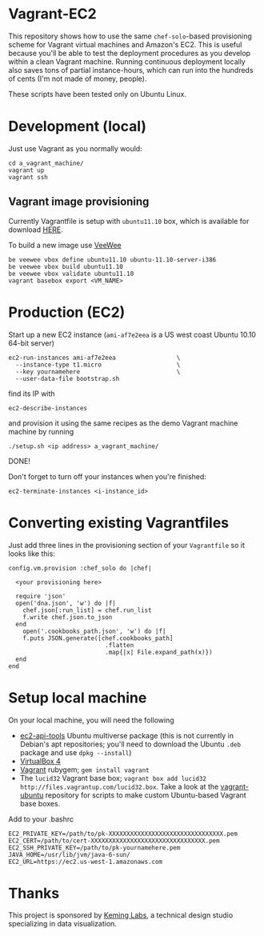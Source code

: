 Vagrant-EC2
=============
This repository shows how to use the same `chef-solo`-based provisioning scheme for Vagrant virtual machines and Amazon's EC2. This is useful because you'll be able to test the deployment procedures as you develop within a clean Vagrant machine. Running continuous deployment locally also saves tons of partial instance-hours, which can run into the hundreds of cents (I'm not made of money, people).

These scripts have been tested only on Ubuntu Linux.

Development (local)
===================
Just use Vagrant as you normally would:

    cd a_vagrant_machine/
    vagrant up
    vagrant ssh

Vagrant image provisioning
--------------------------

Currently Vagrantfile is setup with `ubuntu11.10` box, which is available for download [HERE](#TODO).

To build a new image use [VeeWee](https://github.com/jedi4ever/veewee)

    be veewee vbox define ubuntu11.10 ubuntu-11.10-server-i386
    be veewee vbox build ubuntu11.10
    be veewee vbox validate ubuntu11.10
    vagrant basebox export <VM_NAME>

Production (EC2)
================
Start up a new EC2 instance (`ami-af7e2eea` is a US west coast Ubuntu 10.10 64-bit server)

    ec2-run-instances ami-af7e2eea                 \
      --instance-type t1.micro                     \
      --key yournamehere                           \
      --user-data-file bootstrap.sh

find its IP with

    ec2-describe-instances

and provision it using the same recipes as the demo Vagrant machine machine by running

    ./setup.sh <ip address> a_vagrant_machine/

DONE!

Don't forget to turn off your instances when you're finished:

    ec2-terminate-instances <i-instance_id>



Converting existing Vagrantfiles
================================
Just add three lines in the provisioning section of your `Vagrantfile` so it looks like this:

    config.vm.provision :chef_solo do |chef|

      <your provisioning here>

      require 'json'
      open('dna.json', 'w') do |f|
        chef.json[:run_list] = chef.run_list
        f.write chef.json.to_json
      end
        open('.cookbooks_path.json', 'w') do |f|
        f.puts JSON.generate([chef.cookbooks_path]
                               .flatten
                               .map{|x| File.expand_path(x)})
      end
    end


Setup local machine
===================
On your local machine, you will need the following

+ [ec2-api-tools](http://packages.ubuntu.com/maverick/ec2-api-tools) Ubuntu multiverse package (this is not currently in Debian's apt repositories; you'll need to download the Ubuntu `.deb` package  and use `dpkg --install`)
+ [VirtualBox 4](http://www.virtualbox.org/wiki/Downloads)
+ [Vagrant](http://vagrantup.com) rubygem; `gem install vagrant`
+ The `lucid32` Vagrant base box; `vagrant box add lucid32 http://files.vagrantup.com/lucid32.box`.
  Take a look at the [vagrant-ubuntu](https://github.com/lynaghk/vagrant-ubuntu) repository for scripts to make custom Ubuntu-based Vagrant base boxes.

Add to your .bashrc

    EC2_PRIVATE_KEY=/path/to/pk-XXXXXXXXXXXXXXXXXXXXXXXXXXXXXXXX.pem
    EC2_CERT=/path/to/cert-XXXXXXXXXXXXXXXXXXXXXXXXXXXXXXXX.pem
    EC2_SSH_PRIVATE_KEY=/path/to/pk-yournamehere.pem
    JAVA_HOME=/usr/lib/jvm/java-6-sun/
    EC2_URL=https://ec2.us-west-1.amazonaws.com


Thanks
======
This project is sponsored by [Keming Labs](http://keminglabs.com), a technical design studio specializing in data visualization.
